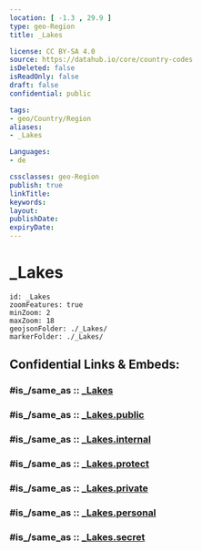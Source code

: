 ```yaml
---
location: [ -1.3 , 29.9 ] 
type: geo-Region
title: _Lakes

license: CC BY-SA 4.0
source: https://datahub.io/core/country-codes
isDeleted: false
isReadOnly: false
draft: false
confidential: public

tags:
- geo/Country/Region
aliases:
- _Lakes

Languages:
- de

cssclasses: geo-Region
publish: true
linkTitle: 
keywords: 
layout: 
publishDate: 
expiryDate: 
---
```


# _Lakes

```leaflet
id: _Lakes
zoomFeatures: true 
minZoom: 2 
maxZoom: 18
geojsonFolder: ./_Lakes/
markerFolder: ./_Lakes/
```


## Confidential Links & Embeds: 

### #is_/same_as :: [_Lakes](/_Standards/Earth/Continent/Africa/Africa~Central/Uganda/regions~Uganda/Uganda~West/Kabale/_Lakes.md) 

### #is_/same_as :: [_Lakes.public](/_public/Earth/Continent/Africa/Africa~Central/Uganda/regions~Uganda/Uganda~West/Kabale/_Lakes.public.md) 

### #is_/same_as :: [_Lakes.internal](/_internal/Earth/Continent/Africa/Africa~Central/Uganda/regions~Uganda/Uganda~West/Kabale/_Lakes.internal.md) 

### #is_/same_as :: [_Lakes.protect](/_protect/Earth/Continent/Africa/Africa~Central/Uganda/regions~Uganda/Uganda~West/Kabale/_Lakes.protect.md) 

### #is_/same_as :: [_Lakes.private](/_private/Earth/Continent/Africa/Africa~Central/Uganda/regions~Uganda/Uganda~West/Kabale/_Lakes.private.md) 

### #is_/same_as :: [_Lakes.personal](/_personal/Earth/Continent/Africa/Africa~Central/Uganda/regions~Uganda/Uganda~West/Kabale/_Lakes.personal.md) 

### #is_/same_as :: [_Lakes.secret](/_secret/Earth/Continent/Africa/Africa~Central/Uganda/regions~Uganda/Uganda~West/Kabale/_Lakes.secret.md)


